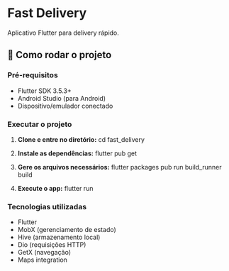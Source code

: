 # Fast Delivery

Aplicativo Flutter para delivery rápido.

## 🚀 Como rodar o projeto

### Pré-requisitos
- Flutter SDK 3.5.3+
- Android Studio (para Android)
- Dispositivo/emulador conectado

### Executar o projeto

1. **Clone e entre no diretório:**
   cd fast_delivery

2. **Instale as dependências:**
   flutter pub get

3. **Gere os arquivos necessários:**
   flutter packages pub run build_runner build

4. **Execute o app:**
   flutter run

### Tecnologias utilizadas
- Flutter
- MobX (gerenciamento de estado)
- Hive (armazenamento local)
- Dio (requisições HTTP)
- GetX (navegação)
- Maps integration
